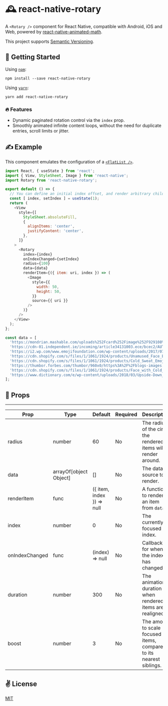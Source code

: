 # 🕰️  react-native-rotary
A `<Rotary />` component for React Native, compatible with Android, iOS and Web, powered by [react-native-animated-math](https://github.com/rastapasta/react-native-animated-math).

This project supports [Semantic Versioning](https://docs.npmjs.com/about-semantic-versioning).

## 🚀 Getting Started

Using [`npm`]():

```shell
npm install --save react-native-rotary
```

Using [`yarn`]():

```shell
yarn add react-native-rotary
```

### 🔥 Features
  - Dynamic paginated rotation control via the `index` prop.
  - Smoothly animated infinite content loops, without the need for duplicate entries, scroll limits or jitter.

## ✍️ Example

This component emulates the configuration of a [`<FlatList />`](https://facebook.github.io/react-native/docs/flatlist).

```javascript
import React, { useState } from 'react';
import { View, StyleSheet, Image } from 'react-native';
import Rotary from 'react-native-rotary';

export default () => {
  // You can define an initial index offset, and render arbitrary child elements.
  const [ index, setIndex ] = useState(1);
  return (
    <View
      style={[
        StyleSheet.absoluteFill,
        {
          alignItems: 'center',
          justifyContent: 'center',
        },
      ]}
    >
      <Rotary
        index={index}
        onIndexChanged={setIndex}
        radius={100}
        data={data}
        renderItem={({ item: uri, index }) => (
          <Image
            style={{
              width: 50,
              height: 50,
            }}
            source={{ uri }}
          />
        )}
      />
    </View>
  );
};

const data = [
  'https://mondrian.mashable.com/uploads%252Fcard%252Fimage%252F929108%252F46c9313d-32d0-4da8-8d41-f5e50936a926.png%252Ffull-fit-in__950x534.png?signature=_R0yeIihD3oDvF1bulncd718gR0=&source=https%3A%2F%2Fblueprint-api-production.s3.amazonaws.com',
  'https://cdn-01.independent.ie/incoming/article34131003.ece/bcec2/AUTOCROP/w620/Hugging%20Face.png',
  'https://i2.wp.com/www.emojifoundation.com/wp-content/uploads/2017/07/Thinking_Face_Emoji.png',
  'https://cdn.shopify.com/s/files/1/1061/1924/products/Unamused_Face_Emoji_761d8bf8-c78c-45b1-80b1-a86a80d2452d_grande.png?v=1480481058',
  'https://cdn.shopify.com/s/files/1/1061/1924/products/Cold_Sweat_Emoji_grande.png?v=1480481051',
  'https://thumbor.forbes.com/thumbor/960x0/https%3A%2F%2Fblogs-images.forbes.com%2Fdavidphelan%2Ffiles%2F2017%2F07%2Femoji_update_2017_10.jpg',
  'https://cdn.shopify.com/s/files/1/1061/1924/products/Face_with_Cold_Sweat_Emoji_grande.png?v=1480481052',
  'https://www.dictionary.com/e/wp-content/uploads/2018/03/Upside-Down_Face_Emoji.png',
];

```

## 📌 Props

-----
Prop                  | Type     | Default                   | Required | Description
--------------------- | -------- | ------------------------- | -------- | -----------
radius|number|60|No|The radius of the circle the rendered items will render around.
data|arrayOf[object Object]|[]|No|The data source to render.
renderItem|func|({ item, index }) => null|No|A function to render an item from `data`.
index|number|0|No|The currently focused index.
onIndexChanged|func|(index) => null|No|Callback for when the index has changed.
duration|number|300|No|The animation duration when rendered items are realigned.
boost|number|3|No|The amount to scale focused items, compared to its nearest siblings.

## ✌️ License
[MIT]()

